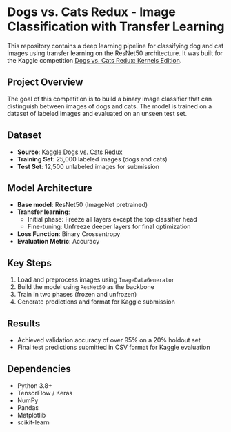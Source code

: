 # Dogs vs. Cats Redux - Image Classification with Transfer Learning

This repository contains a deep learning pipeline for classifying dog and cat images using transfer learning on the ResNet50 architecture. It was built for the Kaggle competition [Dogs vs. Cats Redux: Kernels Edition](https://www.kaggle.com/c/dogs-vs-cats-redux-kernels-edition).

## Project Overview

The goal of this competition is to build a binary image classifier that can distinguish between images of dogs and cats. The model is trained on a dataset of labeled images and evaluated on an unseen test set.

## Dataset

- **Source**: [Kaggle Dogs vs. Cats Redux](https://www.kaggle.com/c/dogs-vs-cats-redux-kernels-edition/data)
- **Training Set**: 25,000 labeled images (dogs and cats)
- **Test Set**: 12,500 unlabeled images for submission

## Model Architecture

- **Base model**: ResNet50 (ImageNet pretrained)
- **Transfer learning**:
  - Initial phase: Freeze all layers except the top classifier head
  - Fine-tuning: Unfreeze deeper layers for final optimization
- **Loss Function**: Binary Crossentropy
- **Evaluation Metric**: Accuracy

## Key Steps

1. Load and preprocess images using `ImageDataGenerator`
2. Build the model using `ResNet50` as the backbone
3. Train in two phases (frozen and unfrozen)
4. Generate predictions and format for Kaggle submission

## Results

- Achieved validation accuracy of over 95% on a 20% holdout set
- Final test predictions submitted in CSV format for Kaggle evaluation

## Dependencies

- Python 3.8+
- TensorFlow / Keras
- NumPy
- Pandas
- Matplotlib
- scikit-learn
